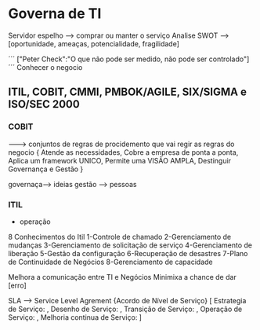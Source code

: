 # Governa de TI

Servidor espelho --> comprar ou manter o serviço
Analise SWOT --> [oportunidade, ameaças, potencialidade, fragilidade] 

´´´
["Peter Check":"O que não pode ser medido, não pode ser controlado"]
´´´
Conhecer o negocio

## ITIL, COBIT, CMMI, PMBOK/AGILE, SIX/SIGMA e ISO/SEC 2000

### COBIT

---> conjuntos de regras de procidemento que vai regir as regras do negocio
{
Atende as necessidades,
Cobre a empresa de ponta a ponta,
Aplica um framework UNICO,
Permite uma VISÂO AMPLA,
Destinguir Governança e Gestão
}

governaça--> ideias
gestão --> pessoas

### ITIL
- operação 

8 Conhecimentos do Itil
1-Controle de chamado
2-Gerenciamento de mudanças
3-Gerenciamento de solicitação de serviço
4-Gerenciamento de liberação
5-Gestão da configuração
6-Recuperação de desastres
7-Plano de Continuidade de Negócios
8-Gerenciamento de capacidade


Melhora a comunicação entre TI e Negócios
Minimixa a chance de dar [erro]

SLA --> Service Level Agrement {Acordo de Nível de Serviço}
[
Estrategia de Serviço: ,
Desenho de Serviço: ,
Transição de Serviço: ,
Operação de Serviço: ,
Melhoria continua de Serviço: 
]



